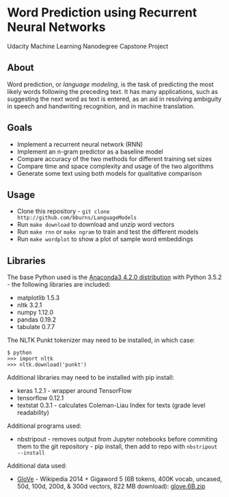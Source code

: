 
# Word Prediction using Recurrent Neural Networks

Udacity Machine Learning Nanodegree Capstone Project


## About

Word prediction, or *language modeling*, is the task of predicting the most
likely words following the preceding text. It has many applications, such as
suggesting the next word as text is entered, as an aid in resolving ambiguity in
speech and handwriting recognition, and in machine translation.


## Goals

* Implement a recurrent neural network (RNN)
* Implement an n-gram predictor as a baseline model
* Compare accuracy of the two methods for different training set sizes
* Compare time and space complexity and usage of the two algorithms
* Generate some text using both models for qualitative comparison


## Usage

* Clone this repository - `git clone http://github.com/bburns/LanguageModels`
* Run `make download` to download and unzip word vectors
* Run `make rnn` or `make ngram` to train and test the different models
* Run `make wordplot` to show a plot of sample word embeddings


## Libraries

The base Python used is the [Anaconda3 4.2.0 distribution](https://www.continuum.io/downloads) with Python 3.5.2 - the following libraries are included:

- matplotlib 1.5.3
- nltk 3.2.1
- numpy 1.12.0
- pandas 0.19.2
- tabulate 0.7.7

The NLTK Punkt tokenizer may need to be installed, in which case:

    $ python
    >>> import nltk
    >>> nltk.download('punkt')

Additional libraries may need to be installed with pip install:

- keras 1.2.1 - wrapper around TensorFlow
- tensorflow 0.12.1
- textstat 0.3.1 - calculates Coleman-Liau Index for texts (grade level readability)

<!-- - pydot - to visualize Keras models -->

Additional programs used:

<!-- - dot - to visualize Keras models -->
- nbstripout - removes output from Jupyter notebooks before commiting them to
  the git repository - pip install, then add to repo with `nbstripout --install`

Additional data used:

- [GloVe](http://nlp.stanford.edu/projects/glove/ ) - Wikipedia 2014 + Gigaword
5 (6B tokens, 400K vocab, uncased, 50d, 100d, 200d, & 300d vectors, 822 MB
download): [glove.6B.zip](http://nlp.stanford.edu/data/wordvecs/glove.6B.zip)

